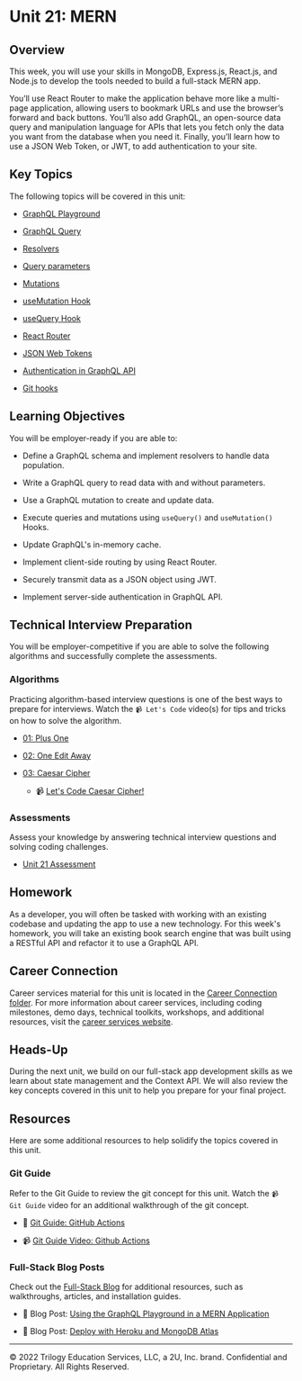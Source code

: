 # Unit 21: MERN

## Overview

This week, you will use your skills in MongoDB, Express.js, React.js, and Node.js to develop the tools needed to build a full-stack MERN app.

You’ll use React Router to make the application behave more like a multi-page application, allowing users to bookmark URLs and use the browser’s forward and back buttons. You’ll also add GraphQL, an open-source data query and manipulation language for APIs that lets you fetch only the data you want from the database when you need it. Finally, you’ll learn how to use a JSON Web Token, or JWT, to add authentication to your site. 

## Key Topics

The following topics will be covered in this unit:

* [GraphQL Playground](https://www.apollographql.com/docs/apollo-server/testing/graphql-playground/)

* [GraphQL Query](https://graphql.org/learn/queries/)

* [Resolvers](https://www.apollographql.com/docs/tutorial/resolvers/)

* [Query parameters](https://graphql.org/graphql-js/passing-arguments/)

* [Mutations](https://www.apollographql.com/docs/react/data/mutations/)

* [useMutation Hook](https://www.apollographql.com/docs/tutorial/mutations/)

* [useQuery Hook](https://www.apollographql.com/docs/tutorial/queries/)

* [React Router](https://reactrouter.com/web/guides/quick-start)

* [JSON Web Tokens](https://jwt.io/introduction)

* [Authentication in GraphQL API](https://www.apollographql.com/docs/apollo-server/security/authentication/)

* [Git hooks](https://git-scm.com/book/en/v2/Customizing-Git-Git-Hooks)

## Learning Objectives

You will be employer-ready if you are able to:

* Define a GraphQL schema and implement resolvers to handle data population.

* Write a GraphQL query to read data with and without parameters.

* Use a GraphQL mutation to create and update data.

* Execute queries and mutations using `useQuery()` and `useMutation()` Hooks.

* Update GraphQL's in-memory cache.

* Implement client-side routing by using React Router.

* Securely transmit data as a JSON object using JWT.

* Implement server-side authentication in GraphQL API.

## Technical Interview Preparation

You will be employer-competitive if you are able to solve the following algorithms and successfully complete the assessments.

### Algorithms

Practicing algorithm-based interview questions is one of the best ways to prepare for interviews. Watch the `📹 Let's Code` video(s) for tips and tricks on how to solve the algorithm.

* [01: Plus One](./03-Algorithms/01-plus-one)

* [02: One Edit Away](./03-Algorithms/02-one-edit-away)

* [03: Caesar Cipher](./03-Algorithms/03-caesar-cipher)

  * 📹 [Let's Code Caesar Cipher!](https://2u-20.wistia.com/medias/bcfetr7mvf)

### Assessments

Assess your knowledge by answering technical interview questions and solving coding challenges.

* [Unit 21 Assessment](https://forms.gle/MgELRy6rvTXQz6M16)

## Homework

As a developer, you will often be tasked with working with an existing codebase and updating the app to use a new technology. For this week's homework, you will take an existing book search engine that was built using a RESTful API and refactor it to use a GraphQL API.

## Career Connection

Career services material for this unit is located in the [Career Connection folder](./04-Career-Connection/README.md). For more information about career services, including coding milestones, demo days, technical toolkits, workshops, and additional resources, visit the [career services website](https://careernetwork.2u.com/?utm_medium=Academics&utm_source=boot_camp/).

## Heads-Up

During the next unit, we build on our full-stack app development skills as we learn about state management and the Context API. We will also review the key concepts covered in this unit to help you prepare for your final project. 

## Resources

Here are some additional resources to help solidify the topics covered in this unit.

### Git Guide

Refer to the Git Guide to review the git concept for this unit. Watch the `📹 Git Guide` video for an additional walkthrough of the git concept.

  * 📖 [Git Guide: GitHub Actions](./01-Activities/27-Evr_GitHub-Actions) 

  * 📹 [Git Guide Video: Github Actions](https://2u-20.wistia.com/medias/nlhzi3ktxc)

### Full-Stack Blog Posts

Check out the [Full-Stack Blog](https://coding-boot-camp.github.io/full-stack/) for additional resources, such as walkthroughs, articles, and installation guides.

  * 📖 Blog Post: [Using the GraphQL Playground in a MERN Application](https://coding-boot-camp.github.io/full-stack/apis/graphql-playground-guide)

  * 📖 Blog Post: [Deploy with Heroku and MongoDB Atlas](https://coding-boot-camp.github.io/full-stack/mongodb/deploy-with-heroku-and-mongodb-atlas)

---
© 2022 Trilogy Education Services, LLC, a 2U, Inc. brand. Confidential and Proprietary. All Rights Reserved.
